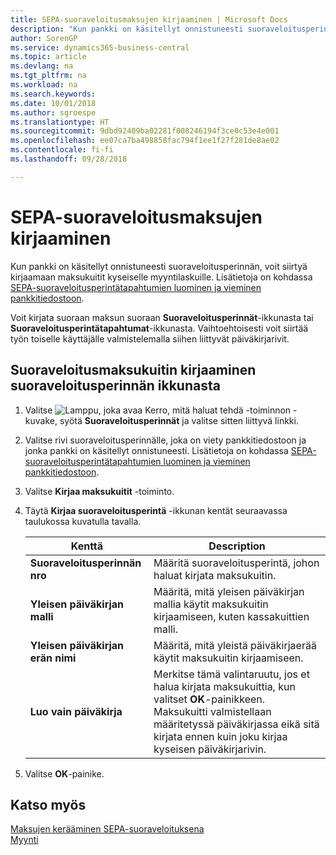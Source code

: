 ```yaml
---
title: SEPA-suoraveloitusmaksujen kirjaaminen | Microsoft Docs
description: "Kun pankki on käsitellyt onnistuneesti suoraveloitusperinnän, voit siirtyä kirjaamaan maksukuitit kyseiselle myyntilaskuille."
author: SorenGP
ms.service: dynamics365-business-central
ms.topic: article
ms.devlang: na
ms.tgt_pltfrm: na
ms.workload: na
ms.search.keywords: 
ms.date: 10/01/2018
ms.author: sgroespe
ms.translationtype: HT
ms.sourcegitcommit: 9dbd92409ba02281f008246194f3ce0c53e4e001
ms.openlocfilehash: ee07ca7ba498858fac794f1ee1f27f281de8ae02
ms.contentlocale: fi-fi
ms.lasthandoff: 09/28/2018

---
```

# <a name="post-sepa-direct-debit-payment-receipts"></a>SEPA-suoraveloitusmaksujen kirjaaminen
Kun pankki on käsitellyt onnistuneesti suoraveloitusperinnän, voit siirtyä kirjaamaan maksukuitit kyseiselle myyntilaskuille. Lisätietoja on kohdassa [SEPA-suoraveloitusperintätapahtumien luominen ja vieminen pankkitiedostoon](finance-how-create-sepa-direct-debit-collection-entries-export-bank-file.md).  

Voit kirjata suoraan maksun suoraan **Suoraveloitusperinnät**-ikkunasta tai **Suoraveloitusperintätapahtumat**-ikkunasta. Vaihtoehtoisesti voit siirtää työn toiselle käyttäjälle valmistelemalla siihen liittyvät päiväkirjarivit.  

## <a name="to-post-a-direct-debit-payment-receipt-from-the-direct-debit-collections-window"></a>Suoraveloitusmaksukuitin kirjaaminen suoraveloitusperinnän ikkunasta  
1. Valitse ![Lamppu, joka avaa Kerro, mitä haluat tehdä -toiminnon](media/ui-search/search_small.png "Kerro, mitä haluat tehdä") -kuvake, syötä **Suoraveloitusperinnät** ja valitse sitten liittyvä linkki.  
2. Valitse rivi suoraveloitusperinnälle, joka on viety pankkitiedostoon ja jonka pankki on käsitellyt onnistuneesti. Lisätietoja on kohdassa [SEPA-suoraveloitusperintätapahtumien luominen ja vieminen pankkitiedostoon](finance-how-create-sepa-direct-debit-collection-entries-export-bank-file.md).  
3. Valitse **Kirjaa maksukuitit** -toiminto.  
4. Täytä **Kirjaa suoraveloitusperintä** -ikkunan kentät seuraavassa taulukossa kuvatulla tavalla.  

    |Kenttä|Description|  
    |---------------------------------|---------------------------------------|  
    |**Suoraveloitusperinnän nro**|Määritä suoraveloitusperintä, johon haluat kirjata maksukuitin.|  
    |**Yleisen päiväkirjan malli**|Määritä, mitä yleisen päiväkirjan mallia käytit maksukuitin kirjaamiseen, kuten kassakuittien malli.|  
    |**Yleisen päiväkirjan erän nimi**|Määritä, mitä yleistä päiväkirjaerää käytit maksukuitin kirjaamiseen.|  
    |**Luo vain päiväkirja**|Merkitse tämä valintaruutu, jos et halua kirjata maksukuittia, kun valitset **OK**-painikkeen. Maksukuitti valmistellaan määritetyssä päiväkirjassa eikä sitä kirjata ennen kuin joku kirjaa kyseisen päiväkirjarivin.|  

5. Valitse **OK**-painike.  

## <a name="see-also"></a>Katso myös  
 [Maksujen kerääminen SEPA-suoraveloituksena](finance-collect-payments-with-sepa-direct-debit.md)   
 [Myynti](sales-manage-sales.md)

